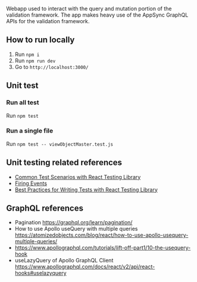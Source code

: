 Webapp used to interact with the query and mutation portion of the validation framework. The app makes heavy use of the AppSync GraphQL APIs for the validation framework.

## How to run locally

1. Run `npm i` 
2. Run `npm run dev`
3. Go to `http://localhost:3000/`


## Unit test

### Run all test

Run `npm test`

### Run a single file

Run `npm test -- viewObjectMaster.test.js`

## Unit testing related references

* [Common Test Scenarios with React Testing Library](https://react-testing-library-examples.netlify.app/)
* [Firing Events](https://testing-library.com/docs/dom-testing-library/api-events/)
* [Best Practices for Writing Tests with React Testing Library](https://claritydev.net/blog/improving-react-testing-library-tests#google_vignette)

## GraphQL references

* Pagination https://graphql.org/learn/pagination/
* How to use Apollo useQuery with multiple queries https://atomizedobjects.com/blog/react/how-to-use-apollo-usequery-multiple-queries/
* https://www.apollographql.com/tutorials/lift-off-part1/10-the-usequery-hook
* useLazyQuery of Apollo GraphQL Client https://www.apollographql.com/docs/react/v2/api/react-hooks#uselazyquery